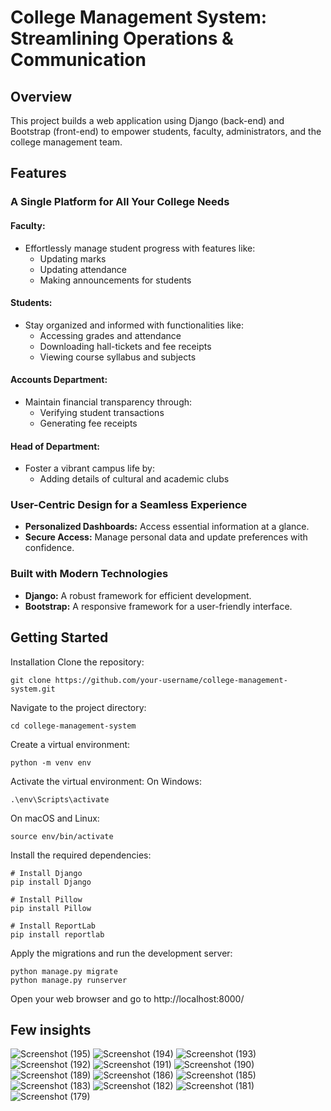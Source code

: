 # College Management System: Streamlining Operations & Communication


## Overview

This project builds a web application using Django (back-end) and Bootstrap (front-end) to empower students, faculty, administrators, and the college management team.

## Features

### A Single Platform for All Your College Needs

#### Faculty:
- Effortlessly manage student progress with features like:
  - Updating marks
  - Updating attendance
  - Making announcements for students

#### Students:
- Stay organized and informed with functionalities like:
  - Accessing grades and attendance
  - Downloading hall-tickets and fee receipts
  - Viewing course syllabus and subjects

#### Accounts Department:
- Maintain financial transparency through:
  - Verifying student transactions
  - Generating fee receipts

#### Head of Department:
- Foster a vibrant campus life by:
  - Adding details of cultural and academic clubs

### User-Centric Design for a Seamless Experience
- **Personalized Dashboards:** Access essential information at a glance.
- **Secure Access:** Manage personal data and update preferences with confidence.

### Built with Modern Technologies
- **Django:** A robust framework for efficient development.
- **Bootstrap:** A responsive framework for a user-friendly interface.

## Getting Started

Installation
Clone the repository:
```
git clone https://github.com/your-username/college-management-system.git
```
Navigate to the project directory:
```
cd college-management-system
```
Create a virtual environment:
```
python -m venv env
```
Activate the virtual environment:
On Windows:
```
.\env\Scripts\activate
```
On macOS and Linux:
```
source env/bin/activate
```
Install the required dependencies:
```
# Install Django
pip install Django

# Install Pillow
pip install Pillow

# Install ReportLab
pip install reportlab
```
Apply the migrations and run the development server:
```
python manage.py migrate
python manage.py runserver
```
Open your web browser and go to http://localhost:8000/

## Few insights
![Screenshot (195)](https://github.com/VGD3626/college_management_system/assets/120765596/dc5a0b9d-1706-41d6-b32f-6f62702c2457)
![Screenshot (194)](https://github.com/VGD3626/college_management_system/assets/120765596/b5a29fe5-0fa5-44b8-9c29-e2ddecce67f9)
![Screenshot (193)](https://github.com/VGD3626/college_management_system/assets/120765596/287a3193-fb09-4e25-8f18-7b5b56db1e8f)
![Screenshot (192)](https://github.com/VGD3626/college_management_system/assets/120765596/6024f513-ee9c-4e12-ab18-9a5b78491610)
![Screenshot (191)](https://github.com/VGD3626/college_management_system/assets/120765596/6df6bc43-981c-4cc7-9f9a-88ee3559a96a)
![Screenshot (190)](https://github.com/VGD3626/college_management_system/assets/120765596/c8a2a60f-8e27-4940-b627-a2ef742edd81)
![Screenshot (189)](https://github.com/VGD3626/college_management_system/assets/120765596/f9d6038c-1c8a-4e10-bbb7-d59e4488e564)
![Screenshot (186)](https://github.com/VGD3626/college_management_system/assets/120765596/18f4e2eb-cb4a-4f31-8a51-b9e150e3cb77)
![Screenshot (185)](https://github.com/VGD3626/college_management_system/assets/120765596/52a5afc9-b523-4673-93f6-51b83aec9339)
![Screenshot (183)](https://github.com/VGD3626/college_management_system/assets/120765596/e249b4cc-10a6-4636-a713-2cbac33a6d22)
![Screenshot (182)](https://github.com/VGD3626/college_management_system/assets/120765596/9d495c31-923f-4930-8929-bb746ed6d524)
![Screenshot (181)](https://github.com/VGD3626/college_management_system/assets/120765596/af445d17-a127-453a-994b-15514c7611d7)
![Screenshot (179)](https://github.com/VGD3626/college_management_system/assets/120765596/8153e13f-6036-407c-ba1f-3a4c3e04c118)
